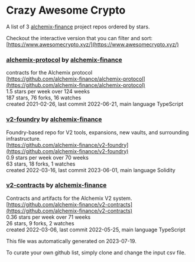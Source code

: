 # Crazy Awesome Crypto
A list of 3 [alchemix-finance](https://github.com/alchemix-finance) project repos ordered by stars.  

Checkout the interactive version that you can filter and sort: 
[https://www.awesomecrypto.xyz/](https://www.awesomecrypto.xyz/)  


### [alchemix-protocol](https://github.com/alchemix-finance/alchemix-protocol) by [alchemix-finance](https://github.com/alchemix-finance)  
contracts for the Alchemix protocol  
[https://github.com/alchemix-finance/alchemix-protocol](https://github.com/alchemix-finance/alchemix-protocol)  
1.5 stars per week over 124 weeks  
187 stars, 76 forks, 16 watches  
created 2021-02-26, last commit 2022-06-21, main language TypeScript  


### [v2-foundry](https://github.com/alchemix-finance/v2-foundry) by [alchemix-finance](https://github.com/alchemix-finance)  
Foundry-based repo for V2 tools, expansions, new vaults, and surrounding infrastructure.  
[https://github.com/alchemix-finance/v2-foundry](https://github.com/alchemix-finance/v2-foundry)  
0.9 stars per week over 70 weeks  
63 stars, 18 forks, 1 watches  
created 2022-03-16, last commit 2023-06-01, main language Solidity  


### [v2-contracts](https://github.com/alchemix-finance/v2-contracts) by [alchemix-finance](https://github.com/alchemix-finance)  
Contracts and artifacts for the Alchemix V2 system.  
[https://github.com/alchemix-finance/v2-contracts](https://github.com/alchemix-finance/v2-contracts)  
0.36 stars per week over 71 weeks  
26 stars, 9 forks, 2 watches  
created 2022-03-06, last commit 2022-05-25, main language TypeScript  


This file was automatically generated on 2023-07-19.  

To curate your own github list, simply clone and change the input csv file.  